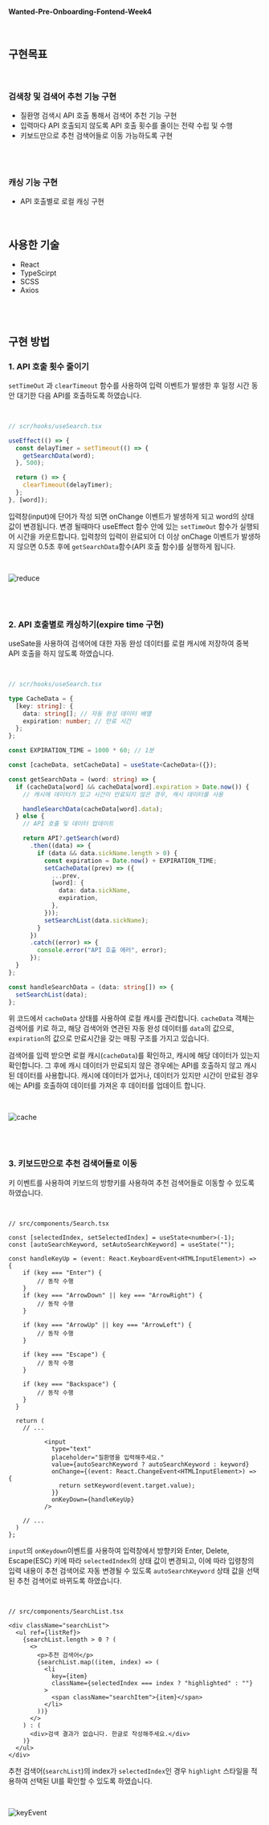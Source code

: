 **Wanted-Pre-Onboarding-Fontend-Week4**

</br>

## 구현목표

</br>

### 검색창 및 검색어 추천 기능 구현

- 질환명 검색시 API 호출 통해서 검색어 추천 기능 구현
- 입력마다 API 호출되지 않도록 API 호출 횟수를 줄이는 전략 수립 및 수행
- 키보드만으로 추천 검색어들로 이동 가능하도록 구현

</br>
</br>

### 캐싱 기능 구현

- API 호출별로 로컬 캐싱 구현

</br>

## 사용한 기술

- React
- TypeScirpt
- SCSS
- Axios

</br>
</br>

## 구현 방법

### 1. API 호출 횟수 줄이기

`setTimeOut` 과 `clearTimeout` 함수를 사용하여 입력 이벤트가 발생한 후 일정 시간 동안 대기한 다음 API를 호출하도록 하였습니다.

</br>

```ts
// scr/hooks/useSearch.tsx

useEffect(() => {
  const delayTimer = setTimeout(() => {
    getSearchData(word);
  }, 500);

  return () => {
    clearTimeout(delayTimer);
  };
}, [word]);
```

입력창(input)에 단어가 작성 되면 onChange 이벤트가 발생하게 되고 word의 상태 값이 변경됩니다. 변경 될때마다 useEffect 함수 안에 있는 `setTimeOut` 함수가 실행되어 시간을 카운트합니다.
입력창의 입력이 완료되어 더 이상 onChage 이벤트가 발생하지 않으면 0.5초 후에 `getSearchData`함수(API 호출 함수)를 실행하게 됩니다.

</br>

![reduce](https://github.com/lIIIlIIIlIIIl/wanted-pre-onboarding-frontend-week4/assets/101863629/0110034c-b73b-4dbc-8593-00c6e9706ca7)

</br>
</br>

### 2. API 호출별로 캐싱하기(expire time 구현)

useSate을 사용하여 검색어에 대한 자동 완성 데이터를 로컬 캐시에 저장하여 중복 API 호출을 하지 않도록 하였습니다.

</br>

```ts
// scr/hooks/useSearch.tsx

type CacheData = {
  [key: string]: {
    data: string[]; // 자동 완성 데이터 배열
    expiration: number; // 만료 시간
  };
};

const EXPIRATION_TIME = 1000 * 60; // 1분

const [cacheData, setCacheData] = useState<CacheData>({});

const getSearchData = (word: string) => {
  if (cacheData[word] && cacheData[word].expiration > Date.now()) {
    // 캐시에 데이터가 있고 시간이 만료되지 않은 경우, 캐시 데이터를 사용

    handleSearchData(cacheData[word].data);
  } else {
    // API 호출 및 데이터 업데이트

    return API?.getSearch(word)
      .then((data) => {
        if (data && data.sickName.length > 0) {
          const expiration = Date.now() + EXPIRATION_TIME;
          setCacheData((prev) => ({
            ...prev,
            [word]: {
              data: data.sickName,
              expiration,
            },
          }));
          setSearchList(data.sickName);
        }
      })
      .catch((error) => {
        console.error("API 호출 에러", error);
      });
  }
};

const handleSearchData = (data: string[]) => {
  setSearchList(data);
};
```

위 코드에서 `cacheData` 상태를 사용하여 로컬 캐시를 관리합니다. `cacheData` 객체는 검색어를 키로 하고, 해당 검색어와 연관된 자동 완성 데이터를 `data`의 값으로, `expiration`의 값으로 만료시간을 갖는 매핑 구조를 가지고 있습니다.

검색어를 입력 받으면 로컬 캐시(`cacheData`)를 확인하고, 캐시에 해당 데이터가 있는지 확인합니다. 그 후에 캐시 데이터가 만료되지 않은 경우에는 API를 호출하지 않고 캐시된 데이터를 사용합니다. 캐시에 데이터가 없거나, 데이터가 있지만 시간이 만료된 경우에는 API를 호출하여 데이터를 가져온 후 데이터를 업데이트 합니다.

</br>

![cache](https://github.com/lIIIlIIIlIIIl/wanted-pre-onboarding-frontend-week4/assets/101863629/fe491405-0602-4d9d-bcbc-c2b68c10d6ea)

</br>
</br>

### 3. 키보드만으로 추천 검색어들로 이동

키 이벤트를 사용하여 키보드의 방향키를 사용하여 추천 검색어들로 이동할 수 있도록 하였습니다.

</br>

```tsx
// src/components/Search.tsx

const [selectedIndex, setSelectedIndex] = useState<number>(-1);
const [autoSearchKeyword, setAutoSearchKeyword] = useState("");

const handleKeyUp = (event: React.KeyboardEvent<HTMLInputElement>) => {
    if (key === "Enter") {
        // 동작 수행
    }
    if (key === "ArrowDown" || key === "ArrowRight") {
        // 동작 수행
    }

    if (key === "ArrowUp" || key === "ArrowLeft") {
        // 동작 수행
    }

    if (key === "Escape") {
        // 동작 수행
    }

    if (key === "Backspace") {
        // 동작 수행
    }
  }

  return (
    // ...

          <input
            type="text"
            placeholder="질환명을 입력해주세요."
            value={autoSearchKeyword ? autoSearchKeyword : keyword}
            onChange={(event: React.ChangeEvent<HTMLInputElement>) => {
              return setKeyword(event.target.value);
            }}
            onKeyDown={handleKeyUp}
          />

    // ...
  )
};
```

`input`의 `onKeydown`이벤트를 사용하여 입력창에서 방향키와 Enter, Delete, Escape(ESC) 키에 따라 `selectedIndex`의 상태 값이 변경되고, 이에 따라 입령창의 입력 내용이 추천 검색어로 자동 변경될 수 있도록 `autoSearchKeyword` 상태 값을 선택된 추천 검색어로 바뀌도록 하였습니다.

</br>

```tsx
// src/components/SearchList.tsx

<div className="searchList">
  <ul ref={listRef}>
    {searchList.length > 0 ? (
      <>
        <p>추천 검색어</p>
        {searchList.map((item, index) => (
          <li
            key={item}
            className={selectedIndex === index ? "highlighted" : ""}
          >
            <span className="searchItem">{item}</span>
          </li>
        ))}
      </>
    ) : (
      <div>검색 결과가 없습니다. 한글로 작성해주세요.</div>
    )}
  </ul>
</div>
```

추천 검색어(`searchList`)의 index가 `selectedIndex`인 경우 `highlight` 스타일을 적용하여 선택된 UI를 확인할 수 있도록 하였습니다.

</br>

![keyEvent](https://github.com/lIIIlIIIlIIIl/wanted-pre-onboarding-frontend-week4/assets/101863629/67796fe4-9cf6-4362-b6cf-2761d35597a1)
